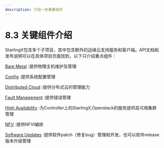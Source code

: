 ```yaml
---
description: 介绍一些重要组件
---
```


# 8.3 关键组件介绍

StarlingX包含多个子项目，其中包含额外的边缘云支持服务和客户端。API文档和发布说明可以在具体项目页面找到，以下只介绍重点组件：

 [Bare Metal](https://docs.starlingx.io/metal/index.html) :提供物理主机维护及管理

 [Config](https://docs.starlingx.io/config/index.html) :提供系统配置管理

 [Distributed Cloud](https://docs.starlingx.io/distcloud/index.html) :提供分布式云的管理能力

 [Fault Management](https://docs.starlingx.io/fault/index.html) :提供错误管理

 [High Availability](https://docs.starlingx.io/ha/index.html) :为Controller上的StarlingX,Openstack的服务提供高可用集群管理

 [NFV](https://docs.starlingx.io/nfv/index.html) :提供NFVI编排

 [Software Updates](https://docs.starlingx.io/update/index.html) :提供软件patch（修复bug）管理和开发，也可以软件release版本升级管理

